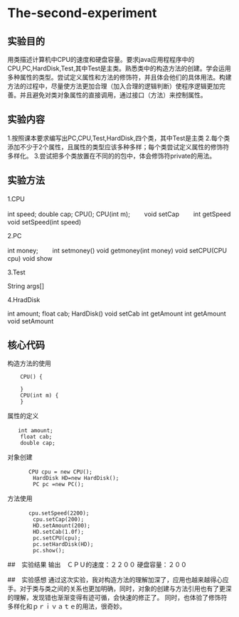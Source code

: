 # The-second-experiment
## 实验目的
用类描述计算机中CPU的速度和硬盘容量。要求java应用程程序中的CPU,PC,HardDisk,Test,其中Test是主类。熟悉类中的构造方法的创建。学会运用多种属性的类型。尝试定义属性和方法的修饰符，并且体会他们的具体用法。构建方法的过程中，尽量使方法更加合理（加入合理的逻辑判断）使程序逻辑更加完善。并且避免对类对象属性的直接调用，通过接口（方法）来控制属性。
## 实验内容
1.按照课本要求编写出PC,CPU,Test,HardDisk,四个类，其中Test是主类
2.每个类添加不少于2个属性，且属性的类型应该多种多样；每个类尝试定义属性的修饰符多样化。
3.尝试把多个类放置在不同的的包中，体会修饰符private的用法。
## 实验方法
1.CPU　

int speed;
double cap;
CPU();
CPU(int m);　　
void setCap　　
int getSpeed　　
void setSpeed(int speed)

2.PC

int money;　　
    int setmoney()
    void getmoney(int money)
    void setCPU(CPU cpu)
    void show
    
3.Test

String args[]

4.HradDisk

int amount;
    float cab;
     HardDisk() 
     void setCab
     int getAmount
     int getAmount
     void setAmount
## 核心代码
构造方法的使用
```
    CPU() {

    }
    CPU(int m) {
    }
```
属性的定义
```
　　int amount;
    float cab;
    double cap;
```
对象创建
```
　　　　CPU cpu = new CPU();
        HardDisk HD=new HardDisk();
        PC pc =new PC();
```
方法使用
```
　　　　cpu.setSpeed(2200);
        cpu.setCap(200);
        HD.setAmount(200);
        HD.setCab(1.0f);
        pc.setCPU(cpu);
        pc.setHardDisk(HD);
        pc.show();
```
##　实验结果
输出　ＣＰＵ的速度：２２００
硬盘容量：２００

##　实验感想
通过这次实验，我对构造方法的理解加深了，应用也越来越得心应手。对于类与类之间的关系也更加明确，同时，对象的创建与方法引用也有了更深的理解，发现错也渐渐变得有迹可循，会快速的修正了。
同时，也体验了修饰符多样化和ｐｒｉｖａｔｅ的用法，很奇妙。



